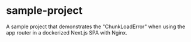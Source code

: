 # sample-project
A sample project that demonstrates the "ChunkLoadError" when using the app router in a dockerized Next.js SPA with Nginx.
